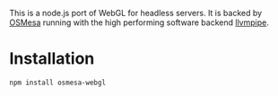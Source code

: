 This is a node.js port of WebGL for headless servers. It is backed by [OSMesa](http://www.mesa3d.org/osmesa.html)
running with the high performing software backend [llvmpipe](http://www.mesa3d.org/llvmpipe.html).

Installation
============

	npm install osmesa-webgl
